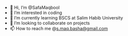 - 👋 Hi, I’m @SafaMaqbool
- 👀 I’m interested in coding
- 🌱 I’m currently learning BSCS at Salim Habib University 
- 💞️ I’m looking to collaborate on projects
- 📫 How to reach me @s.maq.basha@gmail.com

<!---
SafaMaqbool/SafaMaqbool is a ✨ special ✨ repository because its `README.md` (this file) appears on your GitHub profile.
You can click the Preview link to take a look at your changes.
--->
